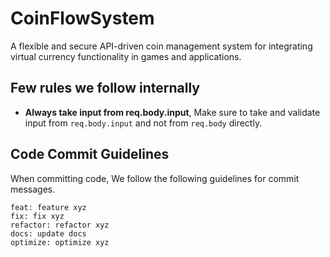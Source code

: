 # CoinFlowSystem

A flexible and secure API-driven coin management system for integrating virtual currency functionality in games and applications.


## Few rules we follow internally

- **Always take input from req.body.input**, Make sure to take and validate input from `req.body.input` and not from `req.body` directly.
  


## Code Commit Guidelines

When committing code, We follow the following guidelines for commit messages.

```
feat: feature xyz
fix: fix xyz
refactor: refactor xyz
docs: update docs
optimize: optimize xyz
```